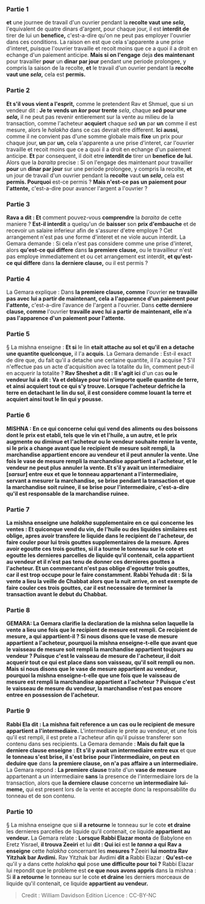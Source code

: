 
### Partie 1
<b>et</b> une journee de travail d'un ouvrier pendant la <b>recolte vaut une <i>sela</i>,</b> l'equivalent de quatre dinars d'argent, pour chaque jour, il est <b>interdit de</b> tirer de lui un <b>benefice,</b> c'est-a-dire qu'on ne peut pas employer l'ouvrier dans ces conditions. La raison en est que cela s'apparente a une prise d'interet, puisque l'ouvrier travaille et recoit moins que ce a quoi il a droit en echange d'un paiement anticipe. <b>Mais si on l'engage</b> deja <b>des maintenant</b> pour travailler <b>pour</b> un <b>dinar par jour</b> pendant une periode prolongee, y compris la saison de la recolte, <b>et</b> le travail d'un ouvrier pendant la <b>recolte vaut une <i>sela</i>,</b> cela est <b>permis.</b>

### Partie 2
<b>Et s'il vous vient a l'esprit,</b> comme le pretendent Rav et Shmuel, que si un vendeur dit : <b>Je te vends un <i>kor</i> pour trente</b> <i>sela</i>, chaque <b><i>seâ</i> pour une <i>sela</i>,</b> il ne peut pas revenir entierement sur la vente au milieu de la transaction, comme l'acheteur <b>acquiert</b> chaque <i>seâ</i> <b>un</b> par <b>un</b> comme il est mesure, alors le <i>halakha</i> dans ce cas devrait etre different. <b>Ici aussi,</b> comme il ne convient pas d'une somme globale mais <b>fixe</b> un prix pour chaque jour, <b>un</b> par <b>un,</b> cela s'apparente a une prise d'interet, car l'ouvrier travaille et recoit moins que ce a quoi il a droit en echange d'un paiement anticipe. <b>Et</b> par consequent, il doit etre <b>interdit de</b> tirer un <b>benefice de lui.</b> Alors que la <i>baraita</i> precise : Si on l'engage des maintenant pour travailler <b>pour</b> un <b>dinar par jour</b> sur une periode prolongee, y compris la recolte, <b>et</b> un jour de travail d'un ouvrier pendant la <b>recolte</b> vaut <b>un <i>sela</i>,</b> cela est <b>permis. Pourquoi</b> est-ce permis ? <b>Mais n'est-ce pas un paiement pour l'attente,</b> c'est-a-dire pour avancer l'argent a l'ouvrier ?

### Partie 3
<b>Rava a dit : Et</b> comment pouvez-vous <b>comprendre</b> la <i>baraita</i> de cette maniere ? <b>Est-il interdit</b> a quelqu'un de <b>baisser</b> son <b>prix d'embauche</b> et de recevoir un salaire inferieur afin de s'assurer d'etre employe ? Cet arrangement n'est pas une forme d'interet et ne viole aucun interdit. La Gemara demande : Si cela n'est pas considere comme une prise d'interet, alors <b>qu'est-ce qui differe</b> dans <b>la premiere clause,</b> ou le travailleur n'est pas employe immediatement et ou cet arrangement est interdit, <b>et qu'est-ce qui differe</b> dans <b>la derniere clause,</b> ou il est permis ?

### Partie 4
La Gemara explique : Dans <b>la premiere clause, comme</b> l'ouvrier <b>ne travaille pas avec lui a partir de maintenant, cela a l'apparence d'un paiement pour l'attente,</b> c'est-a-dire l'avance de l'argent a l'ouvrier. Dans <b>cette derniere clause, comme</b> l'ouvrier <b>travaille avec lui a partir de maintenant, elle n'a pas l'apparence d'un paiement pour l'attente.</b>

### Partie 5
§ La mishna enseigne : <b>Et si</b> le lin <b>etait attache au sol et qu'il en a detache une quantite quelconque,</b> il l'a <b>acquis</b>. La Gemara demande : Est-il exact de dire que, du fait qu'il a detache une certaine quantite, il l'a acquise ? S'il n'effectue pas un acte d'acquisition avec la totalite du lin, comment peut-il en acquerir la totalite ? <b>Rav Sheshet a dit : Il s'agit ici</b> d'un cas <b>ou le vendeur <b>lui a dit : Va</b> et <b>deblaye pour toi n'importe quelle quantite de terre, et</b> ainsi <b>acquiert tout ce qui s'y trouve.</b> Lorsque l'acheteur defriche la terre en detachant le lin du sol, il est considere comme louant la terre et acquiert ainsi tout le lin qui y pousse.

### Partie 6
<strong>MISHNA :</strong> En ce qui concerne <b>celui qui vend</b> des aliments ou des boissons dont le prix est etabli, tels que <b>le vin et l'huile, a un autre, et</b> le prix <b>augmente ou diminue</b> et l'acheteur ou le vendeur souhaite renier la vente, <b>si</b> le prix a change <b>avant que le recipient de mesure</b> <b>soit rempli,</b> la marchandise appartient encore <b>au vendeur</b> et il peut annuler la vente. <b>Une fois le vase de mesure</b> <b>rempli</b> la marchandise appartient <b>a l'acheteur,</b> et le vendeur ne peut plus annuler la vente. <b>Et s'il y avait un intermediaire [<i>sarsur</i>] entre eux</b> et que <b>le tonneau</b> appartenant a l'intermediaire, servant a mesurer la marchandise, <b>se brise</b> pendant la transaction et que la marchandise soit ruinee, <b>il se brise pour l'intermediaire,</b> c'est-a-dire qu'il est responsable de la marchandise ruinee.

### Partie 7
La mishna enseigne une <i>halakha</i> supplementaire en ce qui concerne les ventes : <b>Et</b> quiconque vend du vin, de l'huile ou des liquides similaires est <b>oblige,</b> apres avoir transfere le liquide dans le recipient de l'acheteur, <b>de faire couler pour lui trois</b> <b>gouttes</b> supplementaires de la mesure. Apres avoir egoutte ces trois gouttes, si <b>il a tourne</b> le tonneau sur le cote <b>et egoutte</b> les dernieres parcelles de liquide qu'il contenait, cela <b>appartient au vendeur</b> et il n'est pas tenu de donner ces dernieres gouttes a l'acheteur. <b>Et un commercant n'est pas oblige d'egoutter trois gouttes,</b> car il est trop occupe pour le faire constamment. <b>Rabbi Yehuda dit :</b> Si la vente a lieu la <b>veille de Chabbat alors que la nuit</b> arrive, on est <b>exempte</b> de faire couler ces trois gouttes, car il est necessaire de terminer la transaction avant le debut du Chabbat.

### Partie 8
<strong>GEMARA:</strong> La Gemara clarifie la declaration de la mishna selon laquelle la vente a lieu une fois que le recipient de mesure est rempli. <b>Ce recipient de mesure</b>, <b>a qui</b> appartient-il ? <b>Si nous disons</b> que le <b>vase de mesure</b> appartient <b>a l'acheteur,</b> pourquoi la mishna enseigne-t-elle que <b>avant que le vaisseau de mesure</b> <b>soit rempli</b> la marchandise appartient toujours <b>au vendeur ?</b> Puisque <b>c'est le vaisseau de mesure</b> <b>de l'acheteur,</b> il doit acquerir tout ce qui est place dans son vaisseau, qu'il soit rempli ou non. <b>Mais</b> si nous disons que le <b>vase de mesure</b> appartient <b>au vendeur,</b> pourquoi la mishna enseigne-t-elle que <b>une fois que le vaisseau de mesure</b> <b>est rempli</b> la marchandise appartient <b>a l'acheteur ?</b> Puisque <b>c'est le vaisseau de mesure</b> <b>du vendeur,</b> la marchandise n'est pas encore entree en possession de l'acheteur.

### Partie 9
<b>Rabbi Ela dit :</b> La mishna fait reference a un cas <b>ou le recipient de mesure</b> appartient a l'intermediaire.</b> L'intermediaire le prete au vendeur, et une fois qu'il est rempli, il est prete a l'acheteur afin qu'il puisse transferer son contenu dans ses recipients. La Gemara demande : <b>Mais du fait</b> <b>que la derniere clause enseigne : Et s'il y avait un intermediaire entre eux</b> et que <b>le tonneau s'est brise, il s'est brise pour l'intermediaire, on peut en deduire que</b> dans <b>la premiere clause, on n'a pas affaire a un intermediaire.</b> La Gemara repond : <b>La premiere clause</b> traite d'un <b>vase de mesure</b> appartenant a un intermediaire <b>sans</b> la presence de l'intermediaire</b> lors de la transaction, alors que <b>la derniere clause</b> concerne <b>un intermediaire lui-meme,</b> qui est present lors de la vente et accepte donc la responsabilite du tonneau et de son contenu.

### Partie 10
§ La mishna enseigne que si <b>il a retourne</b> le tonneau sur le cote <b>et draine</b> les dernieres parcelles de liquide qu'il contenait, ce liquide <b>appartient au vendeur.</b> La Gemara relate : <b>Lorsque Rabbi Elazar monta</b> de Babylone en Eretz Yisrael, <b>il trouva Zeeiri</b> et lui <b>dit : Qui ici</b> est <b>le <i>tanna</i> a qui Rav a enseigne</b> cette <i>halakha</i> concernant les <b>mesures ? </b> Zeeiri <b>lui montra Rav Yitzhak bar Avdimi.</b> Rav Yitzhak bar Avdimi <b>dit a</b> Rabbi Elazar : <b>Qu'est-ce</b> qu'il y a dans cette <i>halakha</i> <b>qui</b> pose <b>une difficulte pour toi ?</b> Rabbi Elazar lui repondit que le probleme est <b>ce que nous avons appris</b> dans la mishna : Si <b>il a retourne</b> le tonneau sur le cote <b>et draine</b> les derniers morceaux de liquide qu'il contenait, ce liquide <b>appartient au vendeur.</b>

>Credit : William Davidson Edition
>Licence : CC-BY-NC